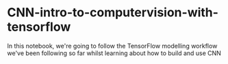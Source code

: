 # CNN-intro-to-computervision-with-tensorflow
In this notebook, we're going to follow the TensorFlow modelling workflow we've been following so far whilst learning about how to build and use CNN
